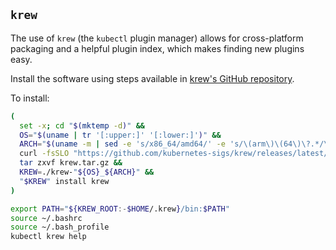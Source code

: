 ## `krew`
The use of `krew` (the `kubectl` plugin manager) allows for cross-platform packaging and a helpful plugin index, which makes finding new plugins easy.

Install the software using steps available in [krew's GitHub repository](https://github.com/kubernetes-sigs/krew/).

To install:
```bash
(
  set -x; cd "$(mktemp -d)" &&
  OS="$(uname | tr '[:upper:]' '[:lower:]')" &&
  ARCH="$(uname -m | sed -e 's/x86_64/amd64/' -e 's/\(arm\)\(64\)\?.*/\1\2/' -e 's/aarch64$/arm64/')" &&
  curl -fsSLO "https://github.com/kubernetes-sigs/krew/releases/latest/download/krew.tar.gz" &&
  tar zxvf krew.tar.gz &&
  KREW=./krew-"${OS}_${ARCH}" &&
  "$KREW" install krew
)

export PATH="${KREW_ROOT:-$HOME/.krew}/bin:$PATH"
source ~/.bashrc
source ~/.bash_profile
kubectl krew help
```
